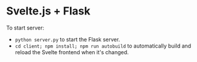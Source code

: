 # Svelte.js + Flask

To start server:

- `python server.py` to start the Flask server.
- `cd client; npm install; npm run autobuild` to automatically build and reload the Svelte frontend when it's changed.

